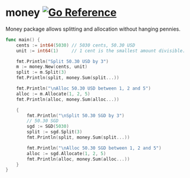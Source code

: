 # money [![Go Reference](https://pkg.go.dev/badge/github.com/alextanhongpin/money.svg)](https://pkg.go.dev/github.com/alextanhongpin/money)

Money package allows splitting and allocation without hanging pennies.

```go
func main() {
	cents := int64(5030) // 5030 cents, 50.30 USD
	unit := int64(1)     // 1 cent is the smallest amount divisible.

	fmt.Println("Split 50.30 USD by 3")
	m := money.New(cents, unit)
	split := m.Split(3)
	fmt.Println(split, money.Sum(split...))

	fmt.Println("\nAlloc 50.30 USD between 1, 2 and 5")
	alloc := m.Allocate(1, 2, 5)
	fmt.Println(alloc, money.Sum(alloc...))

	{
		fmt.Println("\nSplit 50.30 SGD by 3")
		// 50.30 SGD
		sgd := SGD(5030)
		split := sgd.Split(3)
		fmt.Println(split, money.Sum(split...))

		fmt.Println("\nAlloc 50.30 SGD between 1, 2 and 5")
		alloc := sgd.Allocate(1, 2, 5)
		fmt.Println(alloc, money.Sum(alloc...))
	}
}
```
